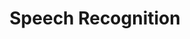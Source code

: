 ---
layout: named_collection
collection_name: speech-recognition
title: Speech Recognition
permalink: /speech-recognition/
---